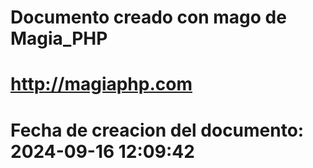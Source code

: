 # 
# Documento creado con mago de Magia_PHP 
# http://magiaphp.com 
# Fecha de creacion del documento: 2024-09-16 12:09:42 
